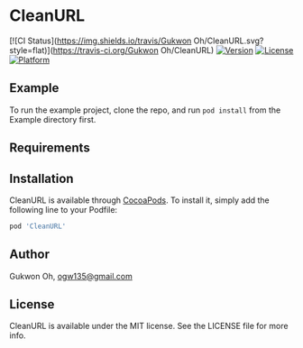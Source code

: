 # CleanURL

[![CI Status](https://img.shields.io/travis/Gukwon Oh/CleanURL.svg?style=flat)](https://travis-ci.org/Gukwon Oh/CleanURL)
[![Version](https://img.shields.io/cocoapods/v/CleanURL.svg?style=flat)](https://cocoapods.org/pods/CleanURL)
[![License](https://img.shields.io/cocoapods/l/CleanURL.svg?style=flat)](https://cocoapods.org/pods/CleanURL)
[![Platform](https://img.shields.io/cocoapods/p/CleanURL.svg?style=flat)](https://cocoapods.org/pods/CleanURL)

## Example

To run the example project, clone the repo, and run `pod install` from the Example directory first.

## Requirements

## Installation

CleanURL is available through [CocoaPods](https://cocoapods.org). To install
it, simply add the following line to your Podfile:

```ruby
pod 'CleanURL'
```

## Author

Gukwon Oh, ogw135@gmail.com

## License

CleanURL is available under the MIT license. See the LICENSE file for more info.
